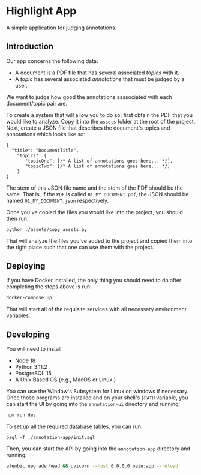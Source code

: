 # Highlight App

A simple application for judging annotations.

## Introduction

Our app concerns the following data:

- A document is a PDF file that has several associated _topics_ with it.
- A _topic_ has several associated _annotations_ that must be judged by a user.

We want to judge how good the annotations asssociated with each document/topic pair are.

To create a system that will allow you to do so, first obtain the PDF that you would like to analyze. Copy it into the `assets` folder at the root of the project. Next, create a JSON file that describes the document's topics and annotations which looks like so:

```
{
  "title": "DocumentTitle",
    "topics": {
       "topicOne": [/* A list of annotations goes here... */],
       "topicTwo": [/* A list of annotations goes here... */]
    }
}
```

The stem of this JSON file name and the stem of the PDF should be the same. That is,
if the `PDF` is called `01_MY_DOCUMENT.pdf`, the JSON should be named `01_MY_DOCUMENT.json`
respectively.

Once you've copied the files you would like into the project, you should then run:

```sh
python ./assets/copy_assets.py
```

That will analyze the files you've added to the project and copied them into the right place such that one can use them with the project.

## Deploying

If you have Docker installed, the only thing you should need to do after completing the steps above is run:

```sh
docker-compose up
```

That will start all of the requisite services with all necessary environment variables.

## Developing

You will need to install:

- Node 18
- Python 3.11.2
- PostgreSQL 15
- A Unix Based OS (e.g., MacOS or Linux.)

You can use the Window's Subsystem for Linux on windows if necessary. Once those programs are installed and on your shell's `$PATH` variable, you can start the UI by going into the `annotation-ui` directory and running:

```sh
npm run dev
```

To set up all the required database tables, you can run:

```
psql -f ./annotation-app/init.sql
```

Then, you can start the API by going into the `annotation-app` directory and running:

```sh
alembic upgrade head && uvicorn --host 0.0.0.0 main:app --reload
```
